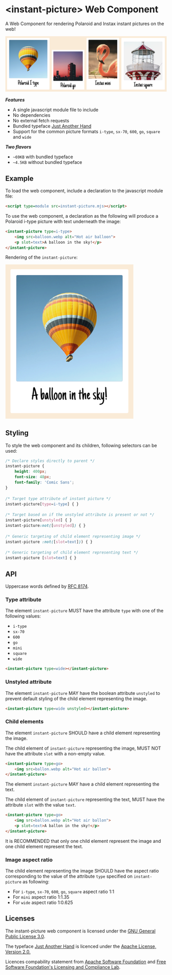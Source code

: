 # &lt;instant-picture&gt; Web Component
A Web Component for rendering Polaroid and Instax instant pictures on the web!

![Different instant pictures](example/banner.png "Different instant pictures")

***Features***
* A single javascript module file to include
* No dependencies
* No external fetch requests
* Bundled typeface [Just Another Hand](https://fonts.google.com/specimen/Just+Another+Hand)
* Support for the common picture formats `i-type`, `sx-70`, `600`, `go`, `square` and `wide`

***Two flavors***
* `~69KB` with bundled typeface 
* `~4.5KB` without bundled typeface

## Example
To load the web component, include a declaration to the javascript module file:

```html
<script type=module src=instant-picture.mjs></script>
```

To use the web component, a declaration as the following will produce a Polaroid i-type picture with text underneath the image:
```html
<instant-picture type=i-type>
    <img src=balloon.webp alt="Hot air balloon">
    <p slot=text>A balloon in the sky!</p>
</instant-picture>
```
Rendering of the `instant-picture`:

<img src=example/example.png alt="Rendered Polaroid i-type picture" width=400>

## Styling 
To style the web component and its children, following selectors can be used: 

```css
/* Declare styles directly to parent */
instant-picture {
    height: 400px;
    font-size: 48px;
    font-family: 'Comic Sans';
}

/* Target type attribute of instant picture */
instant-picture[type=i-type] { }

/* Target based on if the unstyled attribute is present or not */
instant-picture[unstyled] { }
instant-picture:not([unstyled]) { }

/* Generic targeting of child element representing image */
instant-picture :not([slot=text])) { }

/* Generic targeting of child element representing text */
instant-picture [slot=text] { }
```

## API

Uppercase words defined by [RFC 8174](https://datatracker.ietf.org/doc/html/rfc8174 "Ambiguity of Uppercase vs Lowercase in RFC 2119 Key Words").

### Type attribute

The element `instant-picture` MUST have the attribute `type` with one of the following values:
* `i-type`
* `sx-70`
* `600`
* `go`
* `mini`
* `square`
* `wide`

```html
<instant-picture type=wide></instant-picture>
```
### Unstyled attribute
The element `instant-picture` MAY have the boolean attribute `unstyled` to prevent default styling of the child element representing the image.

```html
<instant-picture type=wide unstyled></instant-picture>
```

### Child elements
The element `instant-picture` SHOULD have a child element representing the image.

The child element of `instant-picture` representing the image, MUST NOT have the attribute `slot` with a non-empty value.

```html
<instant-picture type=go>
    <img src=ballon.webp alt="Hot air ballon">
</instant-picture>
```

The element `instant-picture` MAY have a child element representing the text.

The child element of `instant-picture` representing the text, MUST have the attribute `slot` with the value `text`.

```html
<instant-picture type=go>
    <img src=ballon.webp alt="Hot air ballon">
    <p slot=text>A ballon in the sky!</p>
</instant-picture>
```

It is RECOMMENDED that only one child element represent the image and one child element represent the text.

### Image aspect ratio

The child element representing the image SHOULD have the aspect ratio corresponding to the value of the attribute `type` specified on `instant-picture` as following:
* For `i-type`, `sx-70`, `600`, `go`, `square` aspect ratio 1:1
* For `mini` aspect ratio 1:1.35
* For `wide` aspect ratio 1:0.625

## Licenses
The instant-picture web component is licensed under the [GNU General Public License 3.0](https://www.gnu.org/licenses/gpl-3.0.html).

The typeface [Just Another Hand](https://fonts.google.com/specimen/Just+Another+Hand) is licenced under the [Apache License, Version 2.0.](https://www.apache.org/licenses/LICENSE-2.0)

Licences compability statement from [Apache Software Foundation](https://www.apache.org/licenses/GPL-compatibility.html) and [Free Software Foundation's Licensing and Compliance Lab](https://www.gnu.org/licenses/license-list.html#apache2).